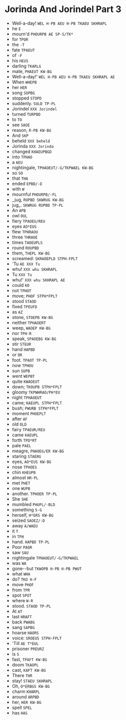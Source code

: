 # Jorinda And Jorindel Part 3

* Well-a-day! `WEL H-PB AEU H-PB TKAEU SKHRAPL`
* he `E`
* mourn'd `PHOURPB AE SP-S/TK*`
* for `TPOR`
* the `-T`
* fate `TPAEUT`
* of `-F`
* his `HEUS`
* darling `TKARLG`
* mate, `PHAEUT KW-BG`
* Well-a-day!' `WEL H-PB AEU H-PB TKAEU SKHRAPL AE`
* When `WHEPB`
* her `HER`
* song `SOPBG`
* stopped `STOPD`
* suddenly. `SULD TP-PL`
* Jorindel `XXX Jorindel`
* turned `TURPBD`
* to `TO`
* see `SAOE`
* reason, `R-PB KW-BG`
* And `SKP`
* beheld `XXX beheld`
* Jorinda `XXX Jorinda`
* changed `KHAEUPBGD`
* into `TPHAO`
* a `AEU`
* nightingale, `TPHAOEUT/-G/TKPWAEL KW-BG`
* so `SO`
* that `THA`
* ended `EPBD/-D`
* with `W`
* mournful `PHOURPB/-FL`
* _jug, `RUPBD SKWRUG KW-BG`
* jug_. `SKWRUG RUPBD TP-PL`
* An `APB`
* owl `OUL`
* fiery `TPAOEU/REU`
* eyes `AO*EUS`
* flew `TPHRAOU`
* three `THRAOE`
* times `TAOEUPLS`
* round `ROUPBD`
* them, `THEPL KW-BG`
* screamed: `SKRAOEPLD STPH-FPLT`
* 'Tu `AE XXX Tu`
* whu! `XXX whu SKHRAPL`
* Tu `XXX Tu`
* whu!' `XXX whu SKHRAPL AE`
* could `KO`
* not `TPHOT`
* move; `PHOF STPH*FPLT`
* stood `STAOD`
* fixed `TPEUFD`
* as `AZ`
* stone, `STOEPB KW-BG`
* neither `TPHAOERT`
* weep, `WAOEP KW-BG`
* nor `TPH-R`
* speak, `SPAOEBG KW-BG`
* stir `STEUR`
* hand `HAPBD`
* or `OR`
* foot. `TPAOT TP-PL`
* now `TPHOU`
* sun `SUPB`
* went `WEPBT`
* quite `KWAOEUT`
* down; `TKOUPB STPH*FPLT`
* gloomy `TKPWHRAO/PH*EU`
* night `TPHAOEUT`
* came; `KAEUPL STPH*FPLT`
* bush; `PWURB STPH*FPLT`
* moment `PHOEPLT`
* after `AF`
* old `OLD`
* fairy `TPAEUR/REU`
* came `KAEUPL`
* forth `TPO*RT`
* pale `PAEL`
* meagre, `PHAOEG/ER KW-BG`
* staring `STAERG`
* eyes, `AO*EUS KW-BG`
* nose `TPHOES`
* chin `KHEUPB`
* almost `HR-PL`
* met `PHET`
* one `WUPB`
* another. `TPHOER TP-PL`
* She `SHE`
* mumbled `PHUPL/-BLD`
* something `S-G`
* herself, `H*ERS KW-BG`
* seized `SAOEZ/-D`
* away `A/WAEU`
* it `T`
* in `TPH`
* hand. `HAPBD TP-PL`
* Poor `PAOR`
* saw `SAU`
* nightingale `TPHAOEUT/-G/TKPWAEL`
* was `WA`
* gone--but `TKWOPB H-PB H-PB PWUT`
* what `WHA`
* do? `TKO H-F`
* move `PHOF`
* from `TPR`
* spot `SPOT`
* where `W-R`
* stood. `STAOD TP-PL`
* At `AT`
* last `HRAFT`
* back `PWABG`
* sang `SAPBG`
* hoarse `HAORS`
* voice: `SROEUS STPH-FPLT`
* 'Till `AE T*EUL`
* prisoner `PREURZ`
* is `S`
* fast, `TPAFT KW-BG`
* doom `TKAOPL`
* cast, `KAFT KW-BG`
* There `THR`
* stay! `STAEU SKHRAPL`
* Oh, `O*ERBGS KW-BG`
* charm `KHARPL`
* around `ARPBD`
* her, `HER KW-BG`
* spell `SPEL`
* has `HAS`
